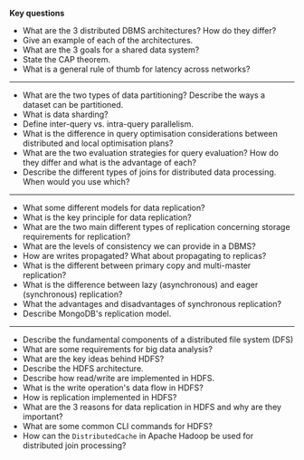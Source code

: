 __Key questions__

- What are the 3 distributed DBMS architectures? How do they differ?
- Give an example of each of the architectures.
- What are the 3 goals for a shared data system?
- State the CAP theorem.
- What is a general rule of thumb for latency across networks?
---
- What are the two types of data partitioning? Describe the ways a dataset can be partitioned.
- What is data sharding?
- Define inter-query vs. intra-query parallelism.
- What is the difference in query optimisation considerations between distributed and local optimisation plans?
- What are the two evaluation strategies for query evaluation? How do they differ and what is the advantage of each?
- Describe the different types of joins for distributed data processing. When would you use which?
---
- What some different models for data replication?
- What is the key principle for data replication?
- What are the two main different types of replication concerning storage requirements for replication?
- What are the levels of consistency we can provide in a DBMS? 
- How are writes propagated? What about propagating to replicas?
- What is the different between primary copy and multi-master replication?
- What is the difference between lazy (asynchronous) and eager (synchronous) replication?
- What the advantages and disadvantages of synchronous replication?
- Describe MongoDB's replication model.
---
- Describe the fundamental components of a distributed file system (DFS)
- What are some requirements for big data analysis?
- What are the key ideas behind HDFS?
- Describe the HDFS architecture.
- Describe how read/write are implemented in HDFS.
- What is the write operation's data flow in HDFS?
- How is replication implemented in HDFS?
- What are the 3 reasons for data replication in HDFS and why are they important?
- What are some common CLI commands for HDFS?
- How can the `DistributedCache` in Apache Hadoop be used for distributed join processing?